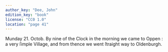 ```yaml
---
author_key: "Dee, John"
edition_key: "book"
license: "CC0 1.0"
location: "page 41"
---
```

Munday 21. Octob. By nine of the Clock in the morning we came to Oppen : a very ſimple
Village, and from thence we went ſtraight way to Oldenburgh.

